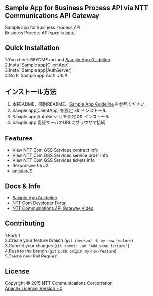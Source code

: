 ## Sample App for Business Process API via NTT Communications API Gateway 
Sample app for Business Process API  
  Business Process API spec is [here](https://developer.ntt.com/ja/apidocs/CPTF/business-process/business-process).

## Quick Installation
1.You check README.md and [Sample App Guideline](https://github.com/nttcom/apigw-sample-app/blob/master/demo_app_manual_ja.pdf)  
2.Install Sample app[ClientApp]  
3.Install Sample app[AuthServer]  
4.Go to Sample app Auth URL!!  

## インストール方法
1. 本README、個別README、[Sample App Guideline](https://github.com/nttcom/apigw-sample-app/blob/master/demo_app_manual_ja.pdf) を参照ください。
2. Sample app[ClientApp] を設定 && インストール
3. Sample app[AuthServer] を設定 && インストール
4. Sample app 認証サーバのURLにブラウザで接続

## Features
  * View NTT Com GSS Services contract info
  * View NTT Com GSS Services service order info
  * View NTT Com GSS Services tickets info
  * Responsive UI/UX
  * [angularJS](https://angularjs.org/)

## Docs & Info
  * [Sample App Guideline](https://github.com/nttcom/apigw-sample-app/blob/master/demo_app_manual_ja.pdf)
  * [NTT Com Developer Portal](https://developer.ntt.com/)
  * [NTT Communiations API Gateway Video](https://www.youtube.com/watch?v=jaRyr8TqFH4)

## Contributing
1.Fork it  
2.Create your feature branch (`git checkout -b my-new-feature`)  
3.Commit your changes (`git commit -am 'Add some feature'`)  
4.Push to the branch (`git push origin my-new-feature`)  
5.Create new Pull Request

## License
  Copyright &copy; 2015 NTT Communications Corportation  
  [Apache License, Version 2.0][Apache]

[Apache]: http://www.apache.org/licenses/LICENSE-2.0  
